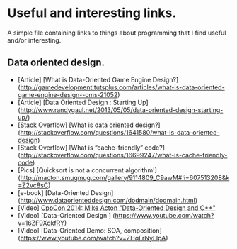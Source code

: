 Useful and interesting links.
=============================

A simple file containing links to things about programming that I find useful and/or interesting.


Data oriented design.
---------------------

-   [Article]        [What is Data-Oriented Game Engine Design?]             (http://gamedevelopment.tutsplus.com/articles/what-is-data-oriented-game-engine-design--cms-21052)
-   [Article]        [Data Oriented Design : Starting Up]                    (http://www.randygaul.net/2013/05/05/data-oriented-design-starting-up/)
-   [Stack Overflow] [What is data oriented design?]                         (http://stackoverflow.com/questions/1641580/what-is-data-oriented-design)
-   [Stack Overflow] [What is “cache-friendly” code?]                        (http://stackoverflow.com/questions/16699247/what-is-cache-friendly-code)
-   [Pics]           [Quicksort is not a concurrent algorithm!]              (http://macton.smugmug.com/gallery/9114809_C9awM#!i=607513208&k=Z2vc8sC)
-   [e-book]         [Data-Oriented Design]                                  (http://www.dataorienteddesign.com/dodmain/dodmain.html)
-   [Video]          [CppCon 2014: Mike Acton "Data-Oriented Design and C++"](https://www.youtube.com/watch?v=rX0ItVEVjHc)
-   [Video]          [Data-Oriented Design ]                                 (https://www.youtube.com/watch?v=16ZF9XqkfRY)
-   [Video]          [Data-Oriented Demo: SOA, composition]                  (https://www.youtube.com/watch?v=ZHqFrNyLlpA)
